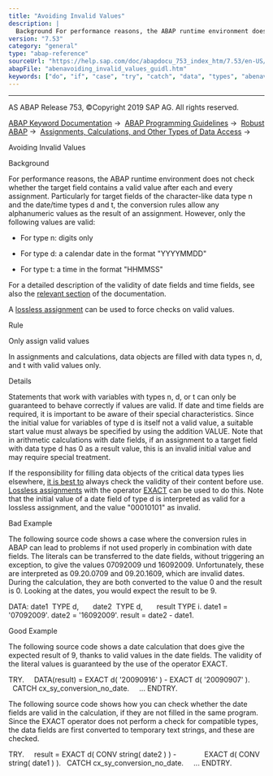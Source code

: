 ```yaml
---
title: "Avoiding Invalid Values"
description: |
  Background For performance reasons, the ABAP runtime environment does not check whether the target field contains a valid value after each and every assignment. Particularly for target fields of the character-like data type n and the date/time types d and t, the conversion rules allow any alphanumer
version: "7.53"
category: "general"
type: "abap-reference"
sourceUrl: "https://help.sap.com/doc/abapdocu_753_index_htm/7.53/en-US/abenavoiding_invalid_values_guidl.htm"
abapFile: "abenavoiding_invalid_values_guidl.htm"
keywords: ["do", "if", "case", "try", "catch", "data", "types", "abenavoiding", "invalid", "values", "guidl"]
---
```


* * *

AS ABAP Release 753, ©Copyright 2019 SAP AG. All rights reserved.

[ABAP Keyword Documentation](https://help.sap.com/doc/abapdocu_753_index_htm/7.53/en-US/abenabap.htm) →  [ABAP Programming Guidelines](https://help.sap.com/doc/abapdocu_753_index_htm/7.53/en-US/abenabap_pgl.htm) →  [Robust ABAP](https://help.sap.com/doc/abapdocu_753_index_htm/7.53/en-US/abenrobust_abap_guidl.htm) →  [Assignments, Calculations, and Other Types of Data Access](https://help.sap.com/doc/abapdocu_753_index_htm/7.53/en-US/abenassignment_access_guidl.htm) → 

Avoiding Invalid Values

Background

For performance reasons, the ABAP runtime environment does not check whether the target field contains a valid value after each and every assignment. Particularly for target fields of the character-like data type n and the date/time types d and t, the conversion rules allow any alphanumeric values as the result of an assignment. However, only the following values are valid:

-   For type n: digits only

-   For type d: a calendar date in the format "YYYYMMDD"

-   For type t: a time in the format "HHMMSS"

For a detailed description of the validity of date fields and time fields, see also the [relevant section](https://help.sap.com/doc/abapdocu_753_index_htm/7.53/en-US/abenchar_date_time_fields_validity.htm) of the documentation.

A [lossless assignment](https://help.sap.com/doc/abapdocu_753_index_htm/7.53/en-US/abenlossless_assignment_glosry.htm "Glossary Entry") can be used to force checks on valid values.

Rule

Only assign valid values

In assignments and calculations, data objects are filled with data types n, d, and t with valid values only.

Details

Statements that work with variables with types n, d, or t can only be guaranteed to behave correctly if values are valid. If date and time fields are required, it is important to be aware of their special characteristics. Since the initial value for variables of type d is itself not a valid value, a suitable start value must always be specified by using the addition VALUE. Note that in arithmetic calculations with date fields, if an assignment to a target field with data type d has 0 as a result value, this is an invalid initial value and may require special treatment.

If the responsibility for filling data objects of the critical data types lies elsewhere, [it is best to](https://help.sap.com/doc/abapdocu_753_index_htm/7.53/en-US/abenuse_conversion_rules_guidl.htm "Guideline") always check the validity of their content before use. [Lossless assignments](https://help.sap.com/doc/abapdocu_753_index_htm/7.53/en-US/abenlossless_assignment_glosry.htm "Glossary Entry") with the operator [EXACT](https://help.sap.com/doc/abapdocu_753_index_htm/7.53/en-US/abenconstructor_expression_exact.htm) can be used to do this. Note that the initial value of a date field of type d is interpreted as valid for a lossless assignment, and the value "00010101" as invalid.

Bad Example

The following source code shows a case where the conversion rules in ABAP can lead to problems if not used properly in combination with date fields. The literals can be transferred to the date fields, without triggering an exception, to give the values 07092009 und 16092009. Unfortunately, these are interpreted as 09.20.0709 and 09.20.1609, which are invalid dates. During the calculation, they are both converted to the value 0 and the result is 0. Looking at the dates, you would expect the result to be 9.

DATA: date1  TYPE d,
      date2  TYPE d,
      result TYPE i.
date1 = '07092009'.
date2 = '16092009'.
result = date2 - date1.

Good Example

The following source code shows a date calculation that does give the expected result of 9, thanks to valid values in the date fields. The validity of the literal values is guaranteed by the use of the operator EXACT.

TRY.
    DATA(result) = EXACT d( '20090916' ) - EXACT d( '20090907' ).
  CATCH cx\_sy\_conversion\_no\_date.
    ...
ENDTRY.

The following source code shows how you can check whether the date fields are valid in the calculation, if they are not filled in the same program. Since the EXACT operator does not perform a check for compatible types, the data fields are first converted to temporary text strings, and these are checked.

TRY.
    result = EXACT d( CONV string( date2 ) ) -
             EXACT d( CONV string( date1 ) ).
  CATCH cx\_sy\_conversion\_no\_date.
    ...
ENDTRY.